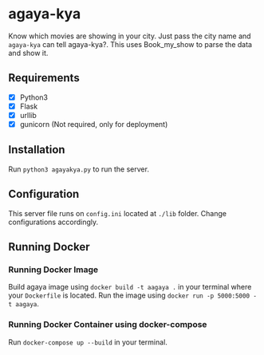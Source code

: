 # agaya-kya

Know which movies are showing in your city. Just pass the city name and ```agaya-kya``` can tell agaya-kya?. 
This uses Book_my_show to parse the data and show it.

## Requirements

- [x] Python3 
- [x] Flask
- [x] urllib
- [x] gunicorn (Not required, only for deployment)

## Installation 

Run ```python3 agayakya.py``` to run the server. 

## Configuration 

This server file runs on ```config.ini``` located at ```./lib``` folder. Change configurations accordingly. 

## Running Docker

### Running Docker Image
Build agaya image using ```docker build -t aagaya .``` in your terminal where your ```Dockerfile``` is located. 
Run the image using ```docker run -p 5000:5000 -t aagaya```.

### Running Docker Container using docker-compose

Run ```docker-compose up --build``` in your terminal.